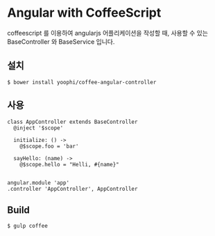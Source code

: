 Angular with CoffeeScript
=========================

coffeescript 를 이용하여 angularjs 어플리케이션을 작성할 때, 
사용할 수 있는 BaseController 와 BaseService 입니다.

## 설치 

```
$ bower install yoophi/coffee-angular-controller
```

## 사용

```
class AppController extends BaseController
  @inject '$scope'
  
  initialize: () ->
    @$scope.foo = 'bar'
    
  sayHello: (name) ->
    @$scope.hello = "Helli, #{name}"
    
    
angular.module 'app'
.controller 'AppController', AppController
```

## Build

```
$ gulp coffee
```
